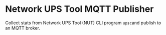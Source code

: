 # Network UPS Tool MQTT Publisher

Collect stats from Network UPS Tool (NUT) CLI program `upsc`and publish to an MQTT broker.
